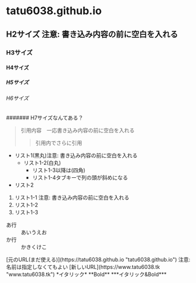 # tatu6038.github.io
## H2サイズ 注意: 書き込み内容の前に空白を入れる
### H3サイズ
#### H4サイズ
##### H5サイズ
###### H6サイズ
####### H7サイズなんてある？
> 引用内容　一応書き込み内容の前に空白を入れる
>> 引用内でさらに引用
* リスト1(黒丸)注意: 書き込み内容の前に空白を入れる
  * リスト1-2(白丸)
    * リスト1-3以降は(四角)
    * リスト1-4タブキーで列の頭が斜めになる
* リスト2
1. リスト1-1 注意: 書き込み内容の前に空白を入れる
2. リスト1-2
3. リスト1-3
<dl>
 <dt>あ行</dt>
 <dd>あいうえお</dd>
 <dt>か行</dt>
 <dd>かきくけこ</dd>
</dl>
[元のURL(まだ使える)](https://tatu6038.github.io "tatu6038.github.io") 注意: 名前は指定しなくてもよい
[新しいURL](https://www.tatu6038.tk "www.tatu6038.tk")
*イタリック*
**Bold**
***イタリック&Bold***
